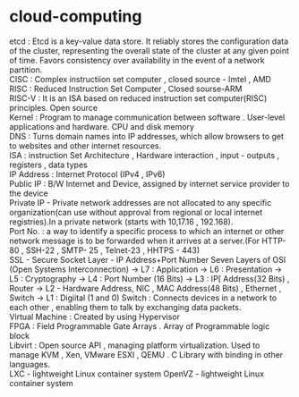 # cloud-computing
etcd : Etcd is a key-value data store. It reliably stores the configuration data of the cluster, representing the overall state of the cluster at any given point of time. Favors consistency over availability in the event of a network partition.
<br>
CISC : Complex instructiion set computer , closed source - Imtel , AMD
<br>
RISC : Reduced Instruction Set Computer , Closed sourse-ARM
<br>
RISC-V : It is an ISA based on reduced instruction set computer(RISC) principles. Open source
<br>
Kernel : Program to manage communication between software . User-level applications and hardware. CPU and disk memory
<br>
DNS : Turns domain names into IP addresses, which allow browsers to get to websites and other internet resources.
<br>
ISA : instruction Set Architecture , Hardware interaction , input - outputs , registers , data types 
<br>
IP Address : Internet Protocol (IPv4 , IPv6)
<br>
Public IP : B/W Internet and Device, assigned by internet service provider to the device
<br>
Private IP - Private network addresses are not allocated to any specific organization(can use without approval from regional or local internet registries).In a private network (starts with 10,17.16 , 192.168).
<br>
Port No. : a way to identify a specific process to which an internet or other network message is to be forwarded when it arrives at a server.(For HTTP- 80 , SSH-22 , SMTP- 25 , Telnet-23 , HHTPS - 443)
<br>
SSL - Secure Socket Layer - IP Address+Port Number 
Seven Layers of OSI (Open Systems Interconnection)
-> L7 : Application 
-> L6 : Presentation
-> L5 : Cryptography 
-> L4 : Port Number (16 Bits)
-> L3 : IP[ Address(32 Bits) , Router 
-> L2 - Hardware Address, NIC , MAC Address(48 Bits) , Ethernet , Switch 
-> L1 : Digiital (1 and 0)
Switch : Connects devices in a network to each other , enabling them to talk by exchanging data packets.
<br>
Virtual Machine : Created by using Hypervisor
<br>
FPGA : Field Programmable Gate Arrays . Array of Programmable logic block 
<br>
Libvirt : Open source API , managing platform virtualization. Used to manage KVM , Xen, VMware ESXI , QEMU . C Library with binding in other languages.
<br>
LXC - lightweight Linux container system 
OpenVZ - lightweight Linux container system 
